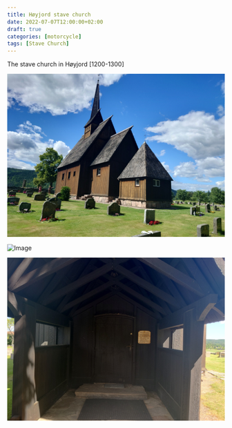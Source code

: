 ```yaml
---
title: Høyjord stave church
date: 2022-07-07T12:00:00+02:00
draft: true
categories: [motorcycle]
tags: [Stave Church]
---
```


The stave church in Høyjord [1200-1300]

![Image](/img/dc2188402fedb3288be148f056bc74dc.jpg)

![Image](/img/df7f92398c2e24bf4c99e2446a542e61.jpg)

![Image](/img/5071fd1146d1a80eba0eae65aecacf2a.jpg) 



